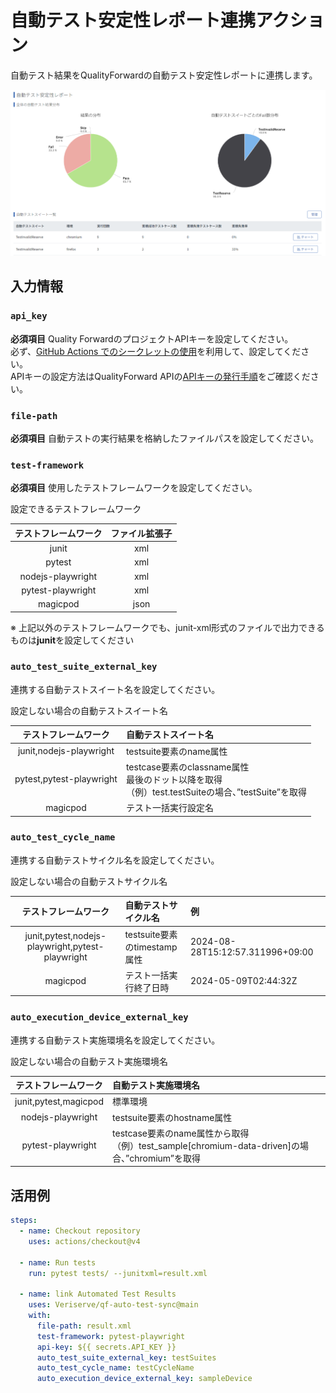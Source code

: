 # 自動テスト安定性レポート連携アクション

自動テスト結果をQualityForwardの自動テスト安定性レポートに連携します。

![alt](./AutoTestResult_StabilityReport.png)

## 入力情報

### `api_key`

**必須項目** Quality ForwardのプロジェクトAPIキーを設定してください。<br>必ず、[GitHub Actions でのシークレットの使用](https://docs.github.com/ja/actions/security-for-github-actions/security-guides/using-secrets-in-github-actions)を利用して、設定してください。<br>APIキーの設定方法はQualityForward APIの[APIキーの発行手順](https://qualityforward.github.io/api-spec/#section/API/API)をご確認ください。

### `file-path`

**必須項目** 自動テストの実行結果を格納したファイルパスを設定してください。

### `test-framework`

**必須項目** 使用したテストフレームワークを設定してください。

設定できるテストフレームワーク

|テストフレームワーク|ファイル拡張子|
|:--:|:--:|
|junit|xml|
|pytest|xml|
|nodejs-playwright|xml|
|pytest-playwright|xml|
|magicpod|json|

※ 上記以外のテストフレームワークでも、junit-xml形式のファイルで出力できるものは**junit**を設定してください

### `auto_test_suite_external_key`

連携する自動テストスイート名を設定してください。

設定しない場合の自動テストスイート名

|テストフレームワーク|自動テストスイート名|
|:--:|:--|
|junit,nodejs-playwright|testsuite要素のname属性|
|pytest,pytest-playwright|testcase要素のclassname属性<br>最後のドット以降を取得<br>（例）test.testSuiteの場合、”testSuite”を取得|
|magicpod|テスト一括実行設定名|

### `auto_test_cycle_name`

連携する自動テストサイクル名を設定してください。

設定しない場合の自動テストサイクル名

|テストフレームワーク|自動テストサイクル名|例|
|:--:|:--|:--|
|junit,pytest,nodejs-playwright,pytest-playwright|testsuite要素のtimestamp属性|2024-08-28T15:12:57.311996+09:00|
|magicpod|テスト一括実行終了日時|2024-05-09T02:44:32Z|

### `auto_execution_device_external_key`

連携する自動テスト実施環境名を設定してください。

設定しない場合の自動テスト実施環境名

|テストフレームワーク|自動テスト実施環境名|
|:--:|:--|
|junit,pytest,magicpod|標準環境|
|nodejs-playwright|testsuite要素のhostname属性|
|pytest-playwright|testcase要素のname属性から取得<br>（例）test_sample[chromium-data-driven]の場合、”chromium”を取得|

## 活用例

```yaml
steps:
  - name: Checkout repository
    uses: actions/checkout@v4 

  - name: Run tests
    run: pytest tests/ --junitxml=result.xml 

  - name: link Automated Test Results
    uses: Veriserve/qf-auto-test-sync@main
    with:
      file-path: result.xml
      test-framework: pytest-playwright
      api-key: ${{ secrets.API_KEY }}
      auto_test_suite_external_key: testSuites
      auto_test_cycle_name: testCycleName
      auto_execution_device_external_key: sampleDevice
```
